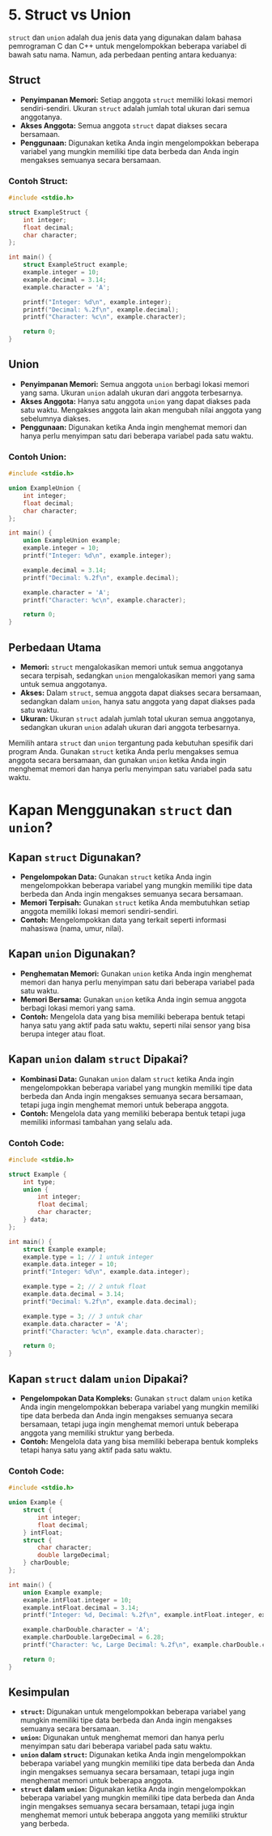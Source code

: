 
# 5. Struct vs Union

`struct` dan `union` adalah dua jenis data yang digunakan dalam bahasa pemrograman C dan C++ untuk mengelompokkan beberapa variabel di bawah satu nama. Namun, ada perbedaan penting antara keduanya:

## Struct

- **Penyimpanan Memori:** Setiap anggota `struct` memiliki lokasi memori sendiri-sendiri. Ukuran `struct` adalah jumlah total ukuran dari semua anggotanya.
- **Akses Anggota:** Semua anggota `struct` dapat diakses secara bersamaan.
- **Penggunaan:** Digunakan ketika Anda ingin mengelompokkan beberapa variabel yang mungkin memiliki tipe data berbeda dan Anda ingin mengakses semuanya secara bersamaan.

### Contoh Struct:

```c
#include <stdio.h>

struct ExampleStruct {
    int integer;
    float decimal;
    char character;
};

int main() {
    struct ExampleStruct example;
    example.integer = 10;
    example.decimal = 3.14;
    example.character = 'A';

    printf("Integer: %d\n", example.integer);
    printf("Decimal: %.2f\n", example.decimal);
    printf("Character: %c\n", example.character);

    return 0;
}
```

## Union

- **Penyimpanan Memori:** Semua anggota `union` berbagi lokasi memori yang sama. Ukuran `union` adalah ukuran dari anggota terbesarnya.
- **Akses Anggota:** Hanya satu anggota `union` yang dapat diakses pada satu waktu. Mengakses anggota lain akan mengubah nilai anggota yang sebelumnya diakses.
- **Penggunaan:** Digunakan ketika Anda ingin menghemat memori dan hanya perlu menyimpan satu dari beberapa variabel pada satu waktu.

### Contoh Union:

```c
#include <stdio.h>

union ExampleUnion {
    int integer;
    float decimal;
    char character;
};

int main() {
    union ExampleUnion example;
    example.integer = 10;
    printf("Integer: %d\n", example.integer);

    example.decimal = 3.14;
    printf("Decimal: %.2f\n", example.decimal);

    example.character = 'A';
    printf("Character: %c\n", example.character);

    return 0;
}
```

## Perbedaan Utama

- **Memori:** `struct` mengalokasikan memori untuk semua anggotanya secara terpisah, sedangkan `union` mengalokasikan memori yang sama untuk semua anggotanya.
- **Akses:** Dalam `struct`, semua anggota dapat diakses secara bersamaan, sedangkan dalam `union`, hanya satu anggota yang dapat diakses pada satu waktu.
- **Ukuran:** Ukuran `struct` adalah jumlah total ukuran semua anggotanya, sedangkan ukuran `union` adalah ukuran dari anggota terbesarnya.

Memilih antara `struct` dan `union` tergantung pada kebutuhan spesifik dari program Anda. Gunakan `struct` ketika Anda perlu mengakses semua anggota secara bersamaan, dan gunakan `union` ketika Anda ingin menghemat memori dan hanya perlu menyimpan satu variabel pada satu waktu.

# Kapan Menggunakan `struct` dan `union`?

## Kapan `struct` Digunakan?

- **Pengelompokan Data:** Gunakan `struct` ketika Anda ingin mengelompokkan beberapa variabel yang mungkin memiliki tipe data berbeda dan Anda ingin mengakses semuanya secara bersamaan.
- **Memori Terpisah:** Gunakan `struct` ketika Anda membutuhkan setiap anggota memiliki lokasi memori sendiri-sendiri.
- **Contoh:** Mengelompokkan data yang terkait seperti informasi mahasiswa (nama, umur, nilai).

## Kapan `union` Digunakan?

- **Penghematan Memori:** Gunakan `union` ketika Anda ingin menghemat memori dan hanya perlu menyimpan satu dari beberapa variabel pada satu waktu.
- **Memori Bersama:** Gunakan `union` ketika Anda ingin semua anggota berbagi lokasi memori yang sama.
- **Contoh:** Mengelola data yang bisa memiliki beberapa bentuk tetapi hanya satu yang aktif pada satu waktu, seperti nilai sensor yang bisa berupa integer atau float.

## Kapan `union` dalam `struct` Dipakai?

- **Kombinasi Data:** Gunakan `union` dalam `struct` ketika Anda ingin mengelompokkan beberapa variabel yang mungkin memiliki tipe data berbeda dan Anda ingin mengakses semuanya secara bersamaan, tetapi juga ingin menghemat memori untuk beberapa anggota.
- **Contoh:** Mengelola data yang memiliki beberapa bentuk tetapi juga memiliki informasi tambahan yang selalu ada.

### Contoh Code:

```c
#include <stdio.h>

struct Example {
    int type;
    union {
        int integer;
        float decimal;
        char character;
    } data;
};

int main() {
    struct Example example;
    example.type = 1; // 1 untuk integer
    example.data.integer = 10;
    printf("Integer: %d\n", example.data.integer);

    example.type = 2; // 2 untuk float
    example.data.decimal = 3.14;
    printf("Decimal: %.2f\n", example.data.decimal);

    example.type = 3; // 3 untuk char
    example.data.character = 'A';
    printf("Character: %c\n", example.data.character);

    return 0;
}
```

## Kapan `struct` dalam `union` Dipakai?

- **Pengelompokan Data Kompleks:** Gunakan `struct` dalam `union` ketika Anda ingin mengelompokkan beberapa variabel yang mungkin memiliki tipe data berbeda dan Anda ingin mengakses semuanya secara bersamaan, tetapi juga ingin menghemat memori untuk beberapa anggota yang memiliki struktur yang berbeda.
- **Contoh:** Mengelola data yang bisa memiliki beberapa bentuk kompleks tetapi hanya satu yang aktif pada satu waktu.

### Contoh Code:

```c
#include <stdio.h>

union Example {
    struct {
        int integer;
        float decimal;
    } intFloat;
    struct {
        char character;
        double largeDecimal;
    } charDouble;
};

int main() {
    union Example example;
    example.intFloat.integer = 10;
    example.intFloat.decimal = 3.14;
    printf("Integer: %d, Decimal: %.2f\n", example.intFloat.integer, example.intFloat.decimal);

    example.charDouble.character = 'A';
    example.charDouble.largeDecimal = 6.28;
    printf("Character: %c, Large Decimal: %.2f\n", example.charDouble.character, example.charDouble.largeDecimal);

    return 0;
}
```

## Kesimpulan

- **`struct`:** Digunakan untuk mengelompokkan beberapa variabel yang mungkin memiliki tipe data berbeda dan Anda ingin mengakses semuanya secara bersamaan.
- **`union`:** Digunakan untuk menghemat memori dan hanya perlu menyimpan satu dari beberapa variabel pada satu waktu.
- **`union` dalam `struct`:** Digunakan ketika Anda ingin mengelompokkan beberapa variabel yang mungkin memiliki tipe data berbeda dan Anda ingin mengakses semuanya secara bersamaan, tetapi juga ingin menghemat memori untuk beberapa anggota.
- **`struct` dalam `union`:** Digunakan ketika Anda ingin mengelompokkan beberapa variabel yang mungkin memiliki tipe data berbeda dan Anda ingin mengakses semuanya secara bersamaan, tetapi juga ingin menghemat memori untuk beberapa anggota yang memiliki struktur yang berbeda.
